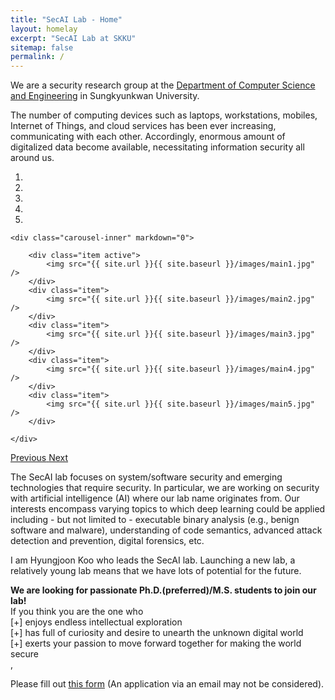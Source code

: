 ```yaml
---
title: "SecAI Lab - Home"
layout: homelay
excerpt: "SecAI Lab at SKKU"
sitemap: false
permalink: /
---
```


We are a security research group at the [Department of Computer Science and Engineering](http://cs.skku.edu/en) in Sungkyunkwan University. 

The number of computing devices such as laptops, workstations, mobiles, Internet of Things, and cloud services has been ever increasing, communicating with each other. Accordingly, enormous amount of digitalized data become available, necessitating information security all around us. 

<div markdown="0" id="carousel" class="carousel slide" data-ride="carousel" data-interval="5000" data-pause="hover" >
    <ol class="carousel-indicators">
        <li data-target="#carousel" data-slide-to="0" class="active"></li>
        <li data-target="#carousel" data-slide-to="1"></li>
        <li data-target="#carousel" data-slide-to="2"></li>
        <li data-target="#carousel" data-slide-to="3"></li>
        <li data-target="#carousel" data-slide-to="4"></li>
    </ol>

    <div class="carousel-inner" markdown="0">

        <div class="item active">
            <img src="{{ site.url }}{{ site.baseurl }}/images/main1.jpg" />
        </div>
        <div class="item">
            <img src="{{ site.url }}{{ site.baseurl }}/images/main2.jpg" />
        </div>
        <div class="item">
            <img src="{{ site.url }}{{ site.baseurl }}/images/main3.jpg" />
        </div>
        <div class="item">
            <img src="{{ site.url }}{{ site.baseurl }}/images/main4.jpg" />
        </div>
        <div class="item">
            <img src="{{ site.url }}{{ site.baseurl }}/images/main5.jpg" />
        </div>

    </div>

  <a class="left carousel-control" href="#carousel" role="button" data-slide="prev">
    <span class="glyphicon glyphicon-chevron-left" aria-hidden="true"></span>
    <span class="sr-only">Previous</span>
  </a>
  <a class="right carousel-control" href="#carousel" role="button" data-slide="next">
    <span class="glyphicon glyphicon-chevron-right" aria-hidden="true"></span>
    <span class="sr-only">Next</span>
  </a>
</div>

The SecAI lab focuses on system/software security and emerging technologies that require security. In particular, we are working on security with artificial intelligence (AI) where our lab name originates from. Our interests encompass varying topics to which deep learning could be applied including - but not limited to - executable binary analysis (e.g., benign software and malware), understanding of code semantics, advanced attack detection and prevention, digital forensics, etc.

I am Hyungjoon Koo who leads the SecAI lab. Launching a new lab, a relatively young lab means that we have lots of potential for the future.

**We are looking for passionate Ph.D.(preferred)/M.S. students to join our lab!**
<br>If you think you are the one who <br>
[+] enjoys endless intellectual exploration <br>
[+] has full of curiosity and desire to unearth the unknown digital world <br>
[+] exerts your passion to move forward together for making the world secure <br>,

Please fill out <a href="https://forms.gle/FsHk1u8WrTKLayHVA" target=blank>this form</a>
(An application via an email may not be considered). 
<br>
